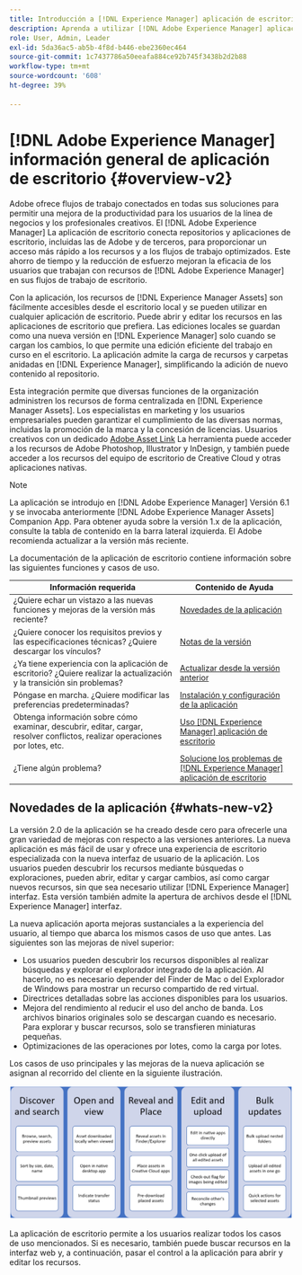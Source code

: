 ```yaml
---
title: Introducción a [!DNL Experience Manager] aplicación de escritorio
description: Aprenda a utilizar [!DNL Adobe Experience Manager] aplicación de escritorio para optimizar los flujos de trabajo de administración de recursos para los usuarios creativos al utilizar [!DNL Adobe Experience Manager Assets] directamente desde su escritorio.
role: User, Admin, Leader
exl-id: 5da36ac5-ab5b-4f8d-b446-ebe2360ec464
source-git-commit: 1c7437786a50eeafa884ce92b745f3438b2d2b88
workflow-type: tm+mt
source-wordcount: '608'
ht-degree: 39%

---
```


# [!DNL Adobe Experience Manager] información general de aplicación de escritorio {#overview-v2}

Adobe ofrece flujos de trabajo conectados en todas sus soluciones para permitir una mejora de la productividad para los usuarios de la línea de negocios y los profesionales creativos. El [!DNL Adobe Experience Manager] La aplicación de escritorio conecta repositorios y aplicaciones de escritorio, incluidas las de Adobe y de terceros, para proporcionar un acceso más rápido a los recursos y a los flujos de trabajo optimizados. Este ahorro de tiempo y la reducción de esfuerzo mejoran la eficacia de los usuarios que trabajan con recursos de [!DNL Adobe Experience Manager] en sus flujos de trabajo de escritorio.

Con la aplicación, los recursos de [!DNL Experience Manager Assets] son fácilmente accesibles desde el escritorio local y se pueden utilizar en cualquier aplicación de escritorio. Puede abrir y editar los recursos en las aplicaciones de escritorio que prefiera. Las ediciones locales se guardan como una nueva versión en [!DNL Experience Manager] solo cuando se cargan los cambios, lo que permite una edición eficiente del trabajo en curso en el escritorio. La aplicación admite la carga de recursos y carpetas anidadas en [!DNL Experience Manager], simplificando la adición de nuevo contenido al repositorio.

Esta integración permite que diversas funciones de la organización administren los recursos de forma centralizada en [!DNL Experience Manager Assets]. Los especialistas en marketing y los usuarios empresariales pueden garantizar el cumplimiento de las diversas normas, incluidas la promoción de la marca y la concesión de licencias. Usuarios creativos con un dedicado [Adobe Asset Link](https://business.adobe.com/products/experience-manager/assets/adobe-asset-link.html) La herramienta puede acceder a los recursos de Adobe Photoshop, Illustrator y InDesign, y también puede acceder a los recursos del equipo de escritorio de Creative Cloud y otras aplicaciones nativas.

>[!NOTE]
>
>La aplicación se introdujo en [!DNL Adobe Experience Manager] Versión 6.1 y se invocaba anteriormente [!DNL Adobe Experience Manager Assets] Companion App. Para obtener ayuda sobre la versión 1.x de la aplicación, consulte la tabla de contenido en la barra lateral izquierda. El Adobe recomienda actualizar a la versión más reciente.

La documentación de la aplicación de escritorio contiene información sobre las siguientes funciones y casos de uso.

| Información requerida | Contenido de Ayuda |
|--- |--- |
| ¿Quiere echar un vistazo a las nuevas funciones y mejoras de la versión más reciente? | [Novedades de la aplicación](#whats-new-v2) |
| ¿Quiere conocer los requisitos previos y las especificaciones técnicas? ¿Quiere descargar los vínculos? | [Notas de la versión](release-notes.md) |
| ¿Ya tiene experiencia con la aplicación de escritorio? ¿Quiere realizar la actualización y la transición sin problemas? | [Actualizar desde la versión anterior](install-upgrade.md#upgrade-from-previous-version) |
| Póngase en marcha. ¿Quiere modificar las preferencias predeterminadas? | [Instalación y configuración de la aplicación](install-upgrade.md) |
| Obtenga información sobre cómo examinar, descubrir, editar, cargar, resolver conflictos, realizar operaciones por lotes, etc. | [Uso [!DNL Experience Manager] aplicación de escritorio](using.md) |
| ¿Tiene algún problema? | [Solucione los problemas de [!DNL Experience Manager] aplicación de escritorio](troubleshoot.md) |

## Novedades de la aplicación {#whats-new-v2}

La versión 2.0 de la aplicación se ha creado desde cero para ofrecerle una gran variedad de mejoras con respecto a las versiones anteriores. La nueva aplicación es más fácil de usar y ofrece una experiencia de escritorio especializada con la nueva interfaz de usuario de la aplicación. Los usuarios pueden descubrir los recursos mediante búsquedas o exploraciones, pueden abrir, editar y cargar cambios, así como cargar nuevos recursos, sin que sea necesario utilizar [!DNL Experience Manager] interfaz. Esta versión también admite la apertura de archivos desde el [!DNL Experience Manager] interfaz.

La nueva aplicación aporta mejoras sustanciales a la experiencia del usuario, al tiempo que abarca los mismos casos de uso que antes. Las siguientes son las mejoras de nivel superior:

* Los usuarios pueden descubrir los recursos disponibles al realizar búsquedas y explorar el explorador integrado de la aplicación. Al hacerlo, no es necesario depender del Finder de Mac o del Explorador de Windows para mostrar un recurso compartido de red virtual.
* Directrices detalladas sobre las acciones disponibles para los usuarios.
* Mejora del rendimiento al reducir el uso del ancho de banda. Los archivos binarios originales solo se descargan cuando es necesario. Para explorar y buscar recursos, solo se transfieren miniaturas pequeñas.
* Optimizaciones de las operaciones por lotes, como la carga por lotes.

Los casos de uso principales y las mejoras de la nueva aplicación se asignan al recorrido del cliente en la siguiente ilustración.

![Novedades de la versión de [!DNL Experience Manager] aplicación de escritorio](assets/aem_desktop_app_usecases_v2.png)

La aplicación de escritorio permite a los usuarios realizar todos los casos de uso mencionados. Si es necesario, también puede buscar recursos en la interfaz web y, a continuación, pasar el control a la aplicación para abrir y editar los recursos.
